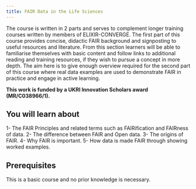 ```yaml
---
title: FAIR Data in the Life Sciences
---
```


The course is written in 2 parts and serves to complement longer training courses written by members of ELIXIR-CONVERGE.  The first part of this course provides concise, didactic FAIR background and signposting to useful resources and literature.  From this section learners will be able to familiarise themselves with basic content and follow links to additional reading and training resources, if they wish to pursue a concept in more depth.  The aim here is to give enough overview required for the second part of this course where real data examples are used to demonstrate FAIR in practice and engage in active learning.

**This work is funded by a UKRI Innovation Scholars award (MR/C038966/1).**


## You will learn about

1- The FAIR Principles and related terms such as FAIRification and FAIRness of data.
2- The difference between FAIR and Open data.
3- The origins of FAIR.
4- Why FAIR is important.
5- How data is made FAIR through showing worked examples.


## Prerequisites

This is a basic course and no prior knowledge is necessary.


